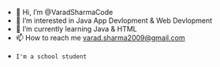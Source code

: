 - 👋 Hi, I’m @VaradSharmaCode
- 👀 I’m interested in Java App Devlopment & Web Devlopment
- 🌱 I’m currently learning Java & HTML
- 📫 How to reach me varad.sharma2009@gmail.com
-     I'm a school student

<!---
VaradSharmaCode/VaradSharmaCode is a ✨ special ✨ repository because its `README.md` (this file) appears on your GitHub profile.
You can click the Preview link to take a look at your changes.
--->
